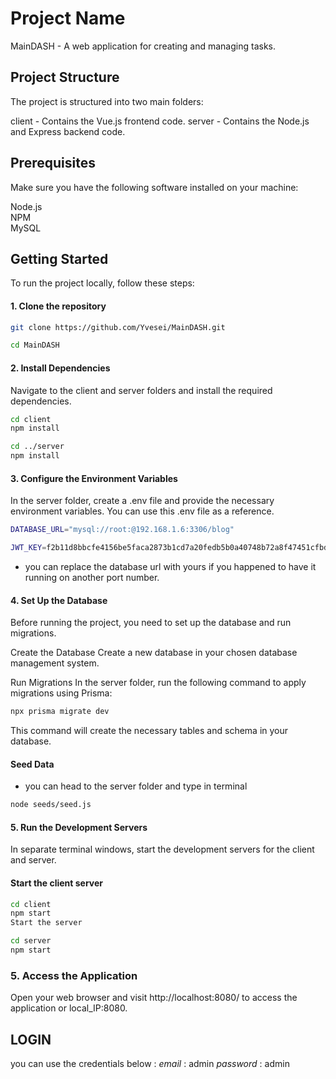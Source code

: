 # Project Name

MainDASH - A web application for creating and managing tasks.

## Project Structure

The project is structured into two main folders:

client - Contains the Vue.js frontend code.
server - Contains the Node.js and Express backend code.

## Prerequisites

Make sure you have the following software installed on your machine:

Node.js\
NPM\
MySQL

## Getting Started

To run the project locally, follow these steps:

#### 1. Clone the repository

```bash
git clone https://github.com/Yvesei/MainDASH.git

cd MainDASH
```

#### 2. Install Dependencies

Navigate to the client and server folders and install the required dependencies.

```bash
cd client
npm install
```

```bash
cd ../server
npm install
```

#### 3. Configure the Environment Variables

In the server folder, create a .env file and provide the necessary environment variables. You can use this .env file as a reference.

```bash
DATABASE_URL="mysql://root:@192.168.1.6:3306/blog"

JWT_KEY=f2b11d8bbcfe4156be5faca2873b1cd7a20fedb5b0a40748b72a8f47451cfbd8
```

- you can replace the database url with yours if you happened to have it running on another port number.

#### 4. Set Up the Database

Before running the project, you need to set up the database and run migrations.

Create the Database
Create a new database in your chosen database management system.

Run Migrations
In the server folder, run the following command to apply migrations using Prisma:

```bash
npx prisma migrate dev
```

This command will create the necessary tables and schema in your database.

#### Seed Data

- you can head to the server folder and type in terminal

```bash
node seeds/seed.js
```

#### 5. Run the Development Servers

In separate terminal windows, start the development servers for the client and server.

#### Start the client server

```bash
cd client
npm start
Start the server
```

```bash
cd server
npm start
```

### 5. Access the Application

Open your web browser and visit http://localhost:8080/ to access the application or local_IP:8080.

## LOGIN

you can use the credentials below :
_email_ : admin
_password_ : admin
